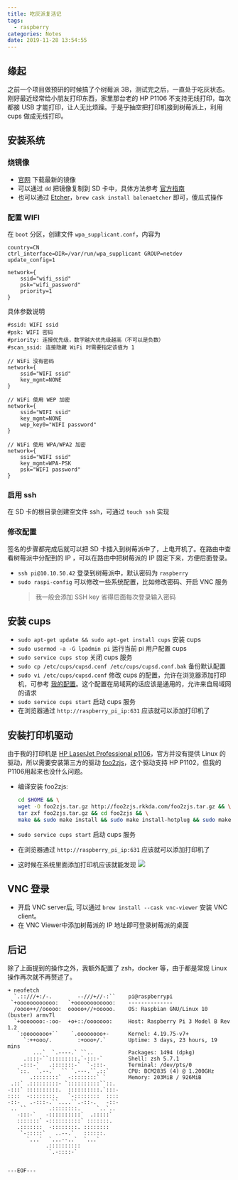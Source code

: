 ```yaml
---
title: 吃灰派复活记
tags:
  - raspberry
categories: Notes
date: 2019-11-28 13:54:55
---
```



## 缘起

之前一个项目做预研的时候搞了个树莓派 3B，测试完之后，一直处于吃灰状态。刚好最近经常给小朋友打印东西，家里那台老的 HP P1106 不支持无线打印，每次都接 USB 才能打印，让人无比烦躁。于是乎抽空把打印机接到树莓派上，利用 cups 做成无线打印。

## 安装系统

### 烧镜像

- [官网](https://www.raspberrypi.org/downloads/raspbian/) 下载最新的镜像
- 可以通过 `dd` 把镜像复制到 SD 卡中，具体方法参考 [官方指南](https://www.raspberrypi.org/documentation/installation/installing-images/mac.md)
- 也可以通过 [Etcher](https://www.balena.io/etcher/)，`brew cask install balenaetcher` 即可，傻瓜式操作
<escape><!-- more --></escape>
### 配置 WIFI

在 `boot` 分区，创建文件 `wpa_supplicant.conf`，内容为

```
country=CN
ctrl_interface=DIR=/var/run/wpa_supplicant GROUP=netdev
update_config=1

network={
    ssid="wifi_ssid"
    psk="wifi_password"
    priority=1
}
```
具体参数说明

```
#ssid: WIFI ssid
#psk: WIFI 密码
#priority: 连接优先级，数字越大优先级越高（不可以是负数）
#scan_ssid: 连接隐藏 WiFi 时需要指定该值为 1

// WiFi 没有密码
network={
    ssid="WIFI ssid"
    key_mgmt=NONE
}

// WiFi 使用 WEP 加密
network={
    ssid="WIFI ssid"
    key_mgmt=NONE
    wep_key0="WIFI password"
}

// WiFi 使用 WPA/WPA2 加密
network={
    ssid="WIFI ssid"
    key_mgmt=WPA-PSK
    psk="WIFI password"
}
```

### 启用 ssh

在 SD 卡的根目录创建空文件 ssh，可通过 `touch ssh` 实现

### 修改配置

签名的步骤都完成后就可以把 SD 卡插入到树莓派中了，上电开机了。在路由中查看树莓派中分配到的 IP ，可以在路由中把树莓派的 IP 固定下来，方便后面登录。

- `ssh pi@10.10.50.42` 登录到树莓派中，默认密码为 `raspberry`
- `sudo raspi-config` 可以修改一些系统配置，比如修改密码、开启 VNC 服务
    > 我一般会添加 SSH key 省得后面每次登录输入密码

## 安装 cups
- `sudo apt-get update && sudo apt-get install cups` 安装 cups
- `sudo usermod -a -G lpadmin pi` 运行当前 pi 用户配置 cups
- `sudo service cups stop` 关闭 cups 服务
- `sudo cp /etc/cups/cupsd.conf /etc/cups/cupsd.conf.bak` 备份默认配置
- `sudo vi /etc/cups/cupsd.conf` 修改 cups 的配置，允许在浏览器添加打印机，可参考 [我的配置](https://gist.github.com/gythialy/634c4b23876dc411a9aeb185ef037c54)。这个配置在局域网的话应该是通用的，允许来自局域网的请求
- `sudo service cups start` 启动 cups 服务
- 在浏览器通过 `http://raspberry_pi_ip:631` 应该就可以添加打印机了

## 安装打印机驱动

由于我的打印机是 [HP LaserJet Professional p1106](https://developers.hp.com/hp-linux-imaging-and-printing/models/laserjet/hp_laserjet_professional_p1106)，官方并没有提供 Linux 的驱动，所以需要安装第三方的驱动 [foo2zjs](http://foo2zjs.rkkda.com/)，这个驱动支持 HP P1102，但我的P1106用起来也没什么问题。

- 编译安装 foo2zjs:

    ```bash
    cd $HOME && \
    wget -O foo2zjs.tar.gz http://foo2zjs.rkkda.com/foo2zjs.tar.gz && \
    tar zxf foo2zjs.tar.gz && cd foo2zjs && \
    make && sudo make install && sudo make install-hotplug && sudo make cups
    ```
- `sudo service cups start` 启动 cups 服务
- 在浏览器通过 `http://raspberry_pi_ip:631` 应该就可以添加打印机了
- 这时候在系统里面添加打印机应该就能发现
    ![](snapshot_cups_printers.png)

## VNC 登录

- 开启 VNC server后, 可以通过 `brew install --cask vnc-viewer` 安装 VNC client。
- 在 VNC Viewer中添加树莓派的 IP 地址即可登录树莓派的桌面

## 后记

除了上面提到的操作之外，我额外配置了 zsh，docker 等，由于都是常规 Linux 操作再次就不再赘述了。

```
➜ neofetch
  `.::///+:/-.        --///+//-:``    pi@raspberrypi
 `+oooooooooooo:   `+oooooooooooo:    --------------
  /oooo++//ooooo:  ooooo+//+ooooo.    OS: Raspbian GNU/Linux 10 (buster) armv7l
  `+ooooooo:-:oo-  +o+::/ooooooo:     Host: Raspberry Pi 3 Model B Rev 1.2
   `:oooooooo+``    `.oooooooo+-      Kernel: 4.19.75-v7+
     `:++ooo/.        :+ooo+/.`       Uptime: 3 days, 23 hours, 19 mins
        ...`  `.----.` ``..           Packages: 1494 (dpkg)
     .::::-``:::::::::.`-:::-`        Shell: zsh 5.7.1
    -:::-`   .:::::::-`  `-:::-       Terminal: /dev/pts/0
   `::.  `.--.`  `` `.---.``.::`      CPU: BCM2835 (4) @ 1.200GHz
       .::::::::`  -::::::::` `       Memory: 203MiB / 926MiB
 .::` .:::::::::- `::::::::::``::.
-:::` ::::::::::.  ::::::::::.`:::-
::::  -::::::::.   `-::::::::  ::::
-::-   .-:::-.``....``.-::-.   -::-
 .. ``       .::::::::.     `..`..
   -:::-`   -::::::::::`  .:::::`
   :::::::` -::::::::::` :::::::.
   .:::::::  -::::::::. ::::::::
    `-:::::`   ..--.`   ::::::.
      `...`  `...--..`  `...`
            .::::::::::
             `.-::::-`


```

`---EOF---`